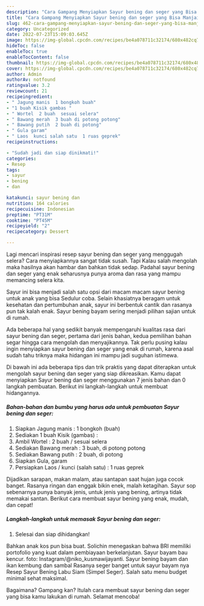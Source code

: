 ```yaml
---
description: "Cara Gampang Menyiapkan Sayur bening dan seger yang Bisa Manjain Lidah, Buat Buka Puasa Menggugah Selera"
title: "Cara Gampang Menyiapkan Sayur bening dan seger yang Bisa Manjain Lidah, Buat Buka Puasa Menggugah Selera"
slug: 462-cara-gampang-menyiapkan-sayur-bening-dan-seger-yang-bisa-manjain-lidah-buat-buka-puasa-menggugah-selera
category: Uncategorized
date: 2022-07-23T15:09:03.645Z
image: https://img-global.cpcdn.com/recipes/be4a078711c32174/680x482cq70/sayur-bening-dan-seger-foto-resep-utama.jpg
hideToc: false
enableToc: true
enableTocContent: false
thumbnail: https://img-global.cpcdn.com/recipes/be4a078711c32174/680x482cq70/sayur-bening-dan-seger-foto-resep-utama.jpg
cover: https://img-global.cpcdn.com/recipes/be4a078711c32174/680x482cq70/sayur-bening-dan-seger-foto-resep-utama.jpg
author: Admin
authorAv: notfound
ratingvalue: 3.2
reviewcount: 21
recipeingredient:
- " Jagung manis  1 bongkoh buah"
- "1 buah Kisik gambas "
- " Wortel  2 buah  sesuai selera"
- " Bawang merah  3 buah di potong potong"
- " Bawang putih  2 buah di potong"
- " Gula garam"
- " Laos  kunci salah satu  1 ruas geprek"
recipeinstructions:

- "Sudah jadi dan siap dinikmati!"
categories:
- Resep
tags:
- sayur
- bening
- dan

katakunci: sayur bening dan 
nutrition: 164 calories
recipecuisine: Indonesian
preptime: "PT31M"
cooktime: "PT45M"
recipeyield: "2"
recipecategory: Dessert

---
```



Lagi mencari inspirasi resep sayur bening dan seger yang menggugah selera? Cara menyiapkannya sangat tidak susah. Tapi Kalau salah mengolah maka hasilnya akan hambar dan bahkan tidak sedap. Padahal sayur bening dan seger yang enak seharusnya punya aroma dan rasa yang mampu memancing selera kita.


Sayur ini bisa menjadi salah satu opsi dari macam macam sayur bening untuk anak yang bisa Sedulur coba. Selain khasiatnya beragam untuk kesehatan dan pertumbuhan anak, sayur ini berbentuk cantik dan rasanya pun tak kalah enak. Sayur bening bayam sering menjadi pilihan sajian untuk di rumah.

Ada beberapa hal yang sedikit banyak mempengaruhi kualitas rasa dari sayur bening dan seger, pertama dari jenis bahan, kedua pemilihan bahan segar hingga cara mengolah dan menyajikannya. Tak perlu pusing kalau ingin menyiapkan sayur bening dan seger yang enak di rumah, karena asal sudah tahu triknya maka hidangan ini mampu jadi suguhan istimewa.


Di bawah ini ada beberapa tips dan trik praktis yang dapat diterapkan untuk mengolah sayur bening dan seger yang siap dikreasikan. Kamu dapat menyiapkan Sayur bening dan seger menggunakan 7 jenis bahan dan 0 langkah pembuatan. Berikut ini langkah-langkah untuk membuat hidangannya.

<!--inarticleads1-->

##### Bahan-bahan dan bumbu yang harus ada untuk pembuatan Sayur bening dan seger:

1. Siapkan  Jagung manis : 1 bongkoh (buah)
1. Sediakan 1 buah Kisik (gambas) :
1. Ambil  Wortel : 2 buah / sesuai selera
1. Sediakan  Bawang merah : 3 buah, di potong potong
1. Sediakan  Bawang putih : 2 buah, di potong
1. Siapkan  Gula, garam
1. Persiapkan  Laos / kunci (salah satu) : 1 ruas geprek


Dijadikan sarapan, makan malam, atau santapan saat hujan juga cocok banget. Rasanya ringan dan enggak bikin enek, malah ketagihan. Sayur sop sebenarnya punya banyak jenis, untuk jenis yang bening, artinya tidak memakai santan. Berikut cara membuat sayur bening yang enak, mudah, dan cepat! 

<!--inarticleads2-->

##### Langkah-langkah untuk memasak Sayur bening dan seger:


1. Selesai dan siap dihidangkan!

Bahkan anak kos pun bisa buat. Solichin menegaskan bahwa BRI memiliki portofolio yang kuat dalam pembiayaan berkelanjutan. Sayur bayam bau kencur. foto: Instagram/@niko_kusmawijayanti. Sayur bening bayam dan ikan kembung dan sambal Rasanya seger banget untuk sayur bayam nya Resep Sayur Bening Labu Siam (Simpel Seger). Salah satu menu budget minimal sehat maksimal. 

Bagaimana? Gampang kan? Itulah cara membuat sayur bening dan seger yang bisa kamu lakukan di rumah. Selamat mencoba!
